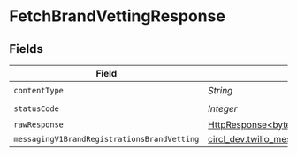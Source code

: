 # FetchBrandVettingResponse


## Fields

| Field                                                                                                                                                  | Type                                                                                                                                                   | Required                                                                                                                                               | Description                                                                                                                                            |
| ------------------------------------------------------------------------------------------------------------------------------------------------------ | ------------------------------------------------------------------------------------------------------------------------------------------------------ | ------------------------------------------------------------------------------------------------------------------------------------------------------ | ------------------------------------------------------------------------------------------------------------------------------------------------------ |
| `contentType`                                                                                                                                          | *String*                                                                                                                                               | :heavy_check_mark:                                                                                                                                     | N/A                                                                                                                                                    |
| `statusCode`                                                                                                                                           | *Integer*                                                                                                                                              | :heavy_check_mark:                                                                                                                                     | N/A                                                                                                                                                    |
| `rawResponse`                                                                                                                                          | [HttpResponse<byte[]>](https://docs.oracle.com/en/java/javase/11/docs/api/java.net.http/java/net/http/HttpResponse.html)                               | :heavy_minus_sign:                                                                                                                                     | N/A                                                                                                                                                    |
| `messagingV1BrandRegistrationsBrandVetting`                                                                                                            | [circl_dev.twilio_messaging.models.shared.MessagingV1BrandRegistrationsBrandVetting](../../models/shared/MessagingV1BrandRegistrationsBrandVetting.md) | :heavy_minus_sign:                                                                                                                                     | OK                                                                                                                                                     |